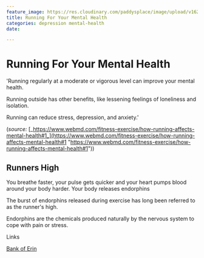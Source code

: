 ```yaml
---
feature_image: https://res.cloudinary.com/paddysplace/image/upload/v1628437656/banners/Running_snym2y.png
title: Running For Your Mental Health
categories: depression mental-health
date: 

---
```

# Running For Your Mental Health

'Running regularly at a moderate or vigorous level can improve your mental health.

Running outside has other benefits, like lessening feelings of loneliness and isolation.

Running can reduce stress, depression, and anxiety.'

(_source:_ [_https://www.webmd.com/fitness-exercise/how-running-affects-mental-health#1_](https://www.webmd.com/fitness-exercise/how-running-affects-mental-health#1 "https://www.webmd.com/fitness-exercise/how-running-affects-mental-health#1"))

## Runners High

You breathe faster, your pulse gets quicker and your heart pumps blood around your body harder. Your body releases endorphins

The burst of endorphins released during exercise has long been referred to as the runner's high.

Endorphins are the chemicals produced naturally by the nervous system to cope with pain or stress.

Links

[Bank of Erin](https://bankoferin.com/ "Bank of Erin")